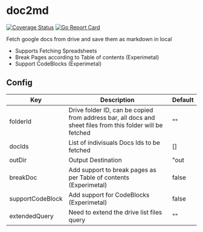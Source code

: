 # doc2md

[![Coverage Status](https://coveralls.io/repos/github/rsbh/doc2md/badge.svg)](https://coveralls.io/github/rsbh/doc2md) [![Go Report Card](https://goreportcard.com/badge/github.com/rsbh/doc2md)](https://goreportcard.com/report/github.com/rsbh/doc2md)

Fetch google docs from drive and save them as markdown in local

- Supports Fetching Spreadsheets
- Break Pages according to Table of contents (Experimetal)
- Support CodeBlocks (Experimetal)

## Config

| Key              | Description                                                                                                | Default |
| ---------------- | ---------------------------------------------------------------------------------------------------------- | ------- |
| folderId         | Drive folder ID, can be copied from address bar, all docs and sheet files from this folder will be fetched | ""      |
| docIds           | List of indivisuals Docs Ids to be fetched                                                                 | []      |
| outDir           | Output Destination                                                                                         | "out    |
| breakDoc         | Add support to break pages as per Table of contents (Experimetal)                                          | false   |
| supportCodeBlock | Add support for CodeBlocks (Experimetal)                                                                   | false   |
| extendedQuery    | Need to extend the drive list files query                                                                  | ""      |
